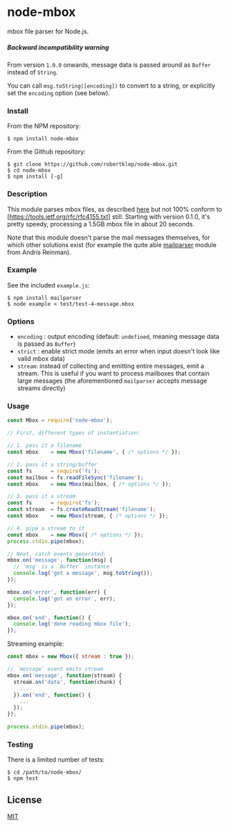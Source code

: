 # node-mbox

mbox file parser for Node.js.

##### Backward incompatibility warning

From version `1.0.0` onwards, message data is passed around as `Buffer` instead of `String`.

You can call `msg.toString([encoding])` to convert to a string, or explicitly set the `encoding` option (see below).

### Install

From the NPM repository:
```
$ npm install node-mbox
```

From the Github repository:
```
$ git clone https://github.com/robertklep/node-mbox.git
$ cd node-mbox
$ npm install [-g]
```

### Description

This module parses mbox files, as described [here](http://qmail.org./man/man5/mbox.html) but not 100% conform to [https://tools.ietf.org/rfc/rfc4155.txt] still. Starting with version 0.1.0, it's pretty speedy, processing a 1.5GB mbox file in about 20 seconds.

Note that this module doesn't parse the mail messages themselves, for which other solutions exist (for example the quite able [mailparser](https://github.com/andris9/mailparser) module from Andris Reinman).

### Example

See the included `example.js`:
```
$ npm install mailparser
$ node example < test/test-4-message.mbox
```

### Options

*  `encoding` : output encoding (default: `undefined`, meaning message data is passed as `Buffer`)
*  `strict` : enable strict mode (emits an error when input doesn't look like valid mbox data)
*  `stream`: instead of collecting and emitting entire messages, emit a stream. This is useful if you want to process mailboxes that contain large messages (the aforementioned `mailparser` accepts message streams directly)

### Usage

```javascript
const Mbox = require('node-mbox');

// First, different types of instantiation:

// 1. pass it a filename
const mbox    = new Mbox('filename', { /* options */ });

// 2. pass it a string/buffer
const fs      = require('fs');
const mailbox = fs.readFileSync('filename');
const mbox    = new Mbox(mailbox, { /* options */ });

// 3. pass it a stream
const fs      = require('fs');
const stream  = fs.createReadStream('filename');
const mbox    = new Mbox(stream, { /* options */ });

// 4. pipe a stream to it
const mbox    = new Mbox({ /* options */ });
process.stdin.pipe(mbox);

// Next, catch events generated:
mbox.on('message', function(msg) {
  // `msg` is a `Buffer` instance
  console.log('got a message', msg.toString());
});

mbox.on('error', function(err) {
  console.log('got an error', err);
});

mbox.on('end', function() {
  console.log('done reading mbox file');
});
```

Streaming example:
```javascript
const mbox = new Mbox({ stream : true });

// `message` event emits stream
mbox.on('message', function(stream) {
  stream.on('data', function(chunk) {
    ...
  }).on('end', function() {
    ...
  });
});

process.stdin.pipe(mbox);
```

### Testing

There is a limited number of tests:
```
$ cd /path/to/node-mbox/
$ npm test
```

## License

[MIT](https://raw.github.com/robertklep/node-mbox/master/LICENSE)
